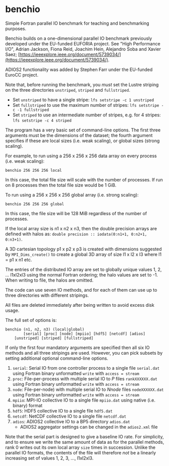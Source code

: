  # benchio
Simple Fortran parallel IO benchmark for teaching and benchmarking purposes.

Benchio builds on a one-dimensional parallel IO benchmark previously
developed under the EU-funded EUFORIA project. See "High Performance
I/O", Adrian Jackson, Fiona Reid, Joachim Hein, Alejandro Soba and
Xavier Saez;
[https://ieeexplore.ieee.org/document/5739034/](https://ieeexplore.ieee.org/document/5739034/).

ADIOS2 functionality was added by Stephen Farr under the EU-funded
EuroCC project.

Note that, before running the benchmark, you *must* set the Lustre striping on the three directories `unstriped`, `striped` and `fullstriped`.

 * Set `unstriped` to have a single stripe: `lfs setstripe -c 1 unstriped`
 * Set `fullstriped` to use the maximum number of stripes: `lfs setstripe -c -1 fullstriped`
 * Set `striped` to use an intermediate number of stripes, e.g. for 4 stripes: `lfs setstripe -c 4 striped`

The program has a very basic set of command-line options. The first
three arguments must be the dimensions of the dataset; the fourth
argument specifies if these are local sizes (i.e. weak scaling), or
global sizes (strong scaling).

For example, to run using a 256 x 256 x 256 data array on every
process (i.e. weak scaling):
````
benchio 256 256 256 local
````
In this case, the total file size will scale with the number of
processes. If run on 8 processes then the total file size would be 1
GiB.

To run using a 256 x 256 x 256 global array (i.e. strong scaling):
````
benchio 256 256 256 global
````
In this case, the file size will be 128 MiB regardless of the number
of processes.

If the local array size is n1 x n2 x n3, then the double precision
arrays are defined with halos as: `double precision :: iodata(0:n1+1,
0:n2+1, 0:n3+1)`.

A 3D cartesian topology p1 x p2 x p3 is created with dimensions
suggested by `MPI_Dims_create()` to create a global 3D array of size
l1 x l2 x l3 where l1 = p1 x n1 etc.
 
 The entries of the distributed IO array are set to globally unique
 values 1, 2, ... l1xl2xl3 using the normal Fortran ordering; the halo
 values are set to -1. When writing to file, the halos are omitted.
 
  
The code can use seven IO methods, and for each of them can use up to
three directories with different stripings.

All files are deleted immediately after being written to avoid excess
disk usage.

The full
set of options is:
````
benchio (n1, n2, n3) (local|global)
        [serial] [proc] [node] [mpiio] [hdf5] [netcdf] [adios]
	[unstriped] [striped] [fullstriped]
````

If only the first four mandatory arguments are specified then all six
IO methods and all three stripings are used. However, you can pick
subsets by setting additional optional command-line options.

1. `serial`: Serial IO from one controller process to a single file `serial.dat` using Fortran binary unformatted `write` with `access = stream`
 2. `proc`: File-per-process with multiple serial IO to *P* files `rankXXXXXX.dat` using Fortran binary unformatted `write` with `access = stream`
 3. `node`: File-per-node) with multiple serial IO to *Nnode* files `nodeXXXXXX.dat` using Fortran binary unformatted `write` with `access = stream`
 4. `mpiio`: MPI-IO collective IO to a single file `mpiio.dat` using native (i.e. binary) format
 5. `hdf5`: HDF5 collective IO to a single file `hdf5.dat`
 6. `netcdf`: NetCDF collective IO to a single file `netcdf.dat`
 7. `adios`: ADIOS2 collective IO to a BP5 directory `adios.dat`
    - ADIOS2 aggregator settings can be changed in the `adios2.xml` file
 
 Note that the serial part is designed to give a baseline IO rate. For simplicity, and to ensure we write the same amount of data as for the parallel
 methods, rank 0 writes out its
 own local array `size` times in succession. Unlike the parallel IO formats, the contents of the file will therefore *not* be a linearly increasing set of
 values 1, 2, 3, ..., l1xl2xl3.


